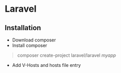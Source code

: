 # Laravel

## Installation

* Download composer
* Install composer
> composer create-project laravel/laravel _myapp_
* Add V-Hosts and hosts file entry
